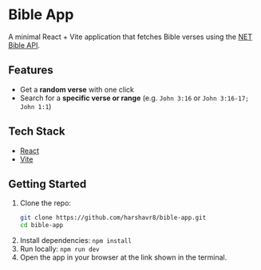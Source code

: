 # Bible App

A minimal React + Vite application that fetches Bible verses using the [NET Bible API](https://labs.bible.org/api_web_service).

## Features
- Get a **random verse** with one click  
- Search for a **specific verse or range** (e.g. `John 3:16` or `John 3:16-17; John 1:1`)  

## Tech Stack
- [React](https://react.dev/)  
- [Vite](https://vitejs.dev/)  

## Getting Started

1. Clone the repo:
   ```bash
   git clone https://github.com/harshavr8/bible-app.git
   cd bible-app
2. Install dependencies:
  ```npm install```
3. Run locally:
  ```npm run dev```
4. Open the app in your browser at the link shown in the terminal.
